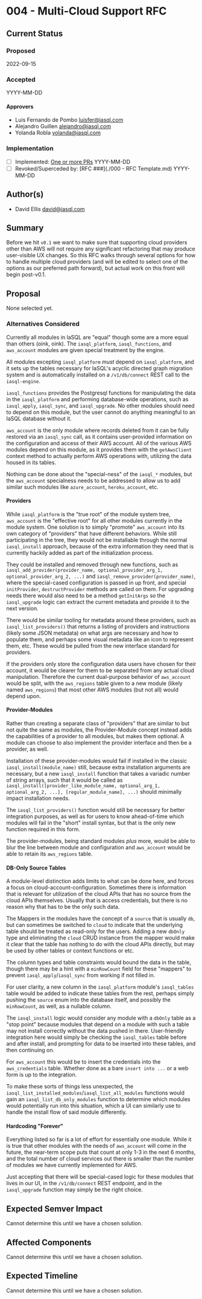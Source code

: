 # 004 - Multi-Cloud Support RFC

## Current Status

### Proposed

2022-09-15

### Accepted

YYYY-MM-DD

#### Approvers

- Luis Fernando de Pombo <luisfer@iasql.com>
- Alejandro Guillen <alejandro@iasql.com>
- Yolanda Robla <yolanda@iasql.com>

### Implementation

- [ ] Implemented: [One or more PRs](https://github.com/iasql/iasql-engine/some-pr-link-here) YYYY-MM-DD
- [ ] Revoked/Superceded by: [RFC ###](./000 - RFC Template.md) YYYY-MM-DD

## Author(s)

- David Ellis <david@iasql.com>

## Summary

Before we hit `v0.1` we want to make sure that supporting cloud providers other than AWS will not require any significant refactoring that may produce user-visible UX changes. So this RFC walks through several options for how to handle multiple cloud providers (and will be edited to select one of the options as our preferred path forward), but actual work on this front will begin post-v0.1.

## Proposal

None selected yet.

### Alternatives Considered

Currently all modules in IaSQL are "equal" though some are a more equal than others (oink, oink). The `iasql_platform`, `iasql_functions`, and `aws_account` modules are given special treatment by the engine.

All modules excepting `iasql_platform` *must* depend on `iasql_platform`, and it sets up the tables necessary for IaSQL's acyclic directed graph migration system and is automatically installed on a `/v1/db/connect` REST call to the `iasql-engine`.

`iasql_functions` provides the Postgresql functions for manipulating the data in the `iasql_platform` and performing database-wide operations, such as `iasql_apply`, `iasql_sync`, and `iasql_upgrade`. No other modules should need to depend on this module, but the user cannot do anything meaningful to an IaSQL database without it.

`aws_account` is the only module where records deleted from it can be fully restored via an `iasql_sync` call, as it contains user-provided information on the configuration and access of their AWS account. All of the various AWS modules depend on this module, as it provides them with the `getAwsClient` context method to actually perform AWS operations with, utilizing the data housed in its tables.

Nothing can be done about the "special-ness" of the `iasql_*` modules, but the `aws_account` specialness needs to be addressed to allow us to add similar such modules like `azure_account`, `heroku_account`, etc.

#### Providers

While `iasql_platform` is the "true root" of the module system tree, `aws_account` is the "effective root" for all other modules currently in the module system. One solution is to simply "promote" `aws_account` into its own category of "providers" that have different behaviors. While still participating in the tree, they would not be installable through the normal `iasql_install` approach, because of the extra information they need that is currently hackily added as part of the initialization process.

They could be installed and removed through new functions, such as `iasql_add_provider(provider_name, optional_provider_arg_1, optional_provider_arg_2, ...)` and `iasql_remove_provider(provider_name)`, where the special-cased configuration is passed in up front, and special `initProvider`, `destructProvider` methods are called on them. For upgrading needs there would also need to be a method `getInitArgs` so the `iasql_upgrade` logic can extract the current metadata and provide it to the next version.

There would be similar tooling for metadata around these providers, such as `iasql_list_providers()` that returns a listing of providers and instructions (likely some JSON metadata) on what args are necessary and how to populate them, and perhaps some visual metadata like an icon to represent them, etc. These would be pulled from the new interface standard for providers.

If the providers only store the configuration data users have chosen for their account, it would be clearer for them to be separated from any actual cloud manipulation. Therefore the current dual-purpose behavior of `aws_account` would be split, with the `aws_regions` table given to a new module (likely named `aws_regions`) that most other AWS modules (but not all) would depend upon.

#### Provider-Modules

Rather than creating a separate class of "providers" that are similar to but not quite the same as modules, the Provider-Module concept instead adds the capabilities of a provider to all modules, but makes them optional. A module can choose to also implement the provider interface and then be a provider, as well.

Installation of these provider-modules would fail if installed in the classic `iasql_install(module_name)` still, because extra installation arguments are necessary, but a new `iasql_install` function that takes a variadic number of string arrays, such that it would be called as `iasql_install([provider_like_module_name, optional_arg_1, optional_arg_2, ...], [regular_module_name], ...)` should minimally impact installation needs.

The `iasql_list_providers()` function would still be necessary for better integration purposes, as well as for users to know ahead-of-time which modules will fail in the "short" install syntax, but that is the only new function required in this form.

The provider-modules, being standard modules *plus* more, would be able to blur the line between module and configuration and `aws_account` would be able to retain its `aws_regions` table.

#### DB-Only Source Tables

A module-level distinction adds limits to what can be done here, and forces a focus on cloud-account-configuration. Sometimes there is information that is relevant for utilization of the cloud APIs that has no source from the cloud APIs themselves. Usually that is access credentials, but there is no reason why that has to be the only such data.

The Mappers in the modules have the concept of a `source` that is usually `db`, but can sometimes be switched to `cloud` to indicate that the underlying table should be treated as read-only for the users. Adding a new `dbOnly` type and eliminating the `cloud` CRUD instance from the mapper would make it clear that the table has nothing to do with the cloud APIs directly, but may be used by other tables or context functions or etc.

The column types and table constraints would bound the data in the table, though there may be a hint with a `minRowCount` field for these "mappers" to prevent `iasql_apply`/`iasql_sync` from working if not filled in.

For user clarity, a new column in the `iasql_platform` module's `iasql_tables` table would be added to indicate these tables from the rest, perhaps simply pushing the `source` enum into the database itself, and possibly the `minRowCount`, as well, as a nullable column.

The `iasql_install` logic would consider any module with a `dbOnly` table as a "stop point" because modules that depend on a module with such a table may not install correctly without the data pushed in there. User-friendly integration here would simply be checking the `iasql_tables` table before and after install, and prompting for data to be inserted into these tables, and then continuing on.

For `aws_account` this would be to insert the credentials into the `aws_credentials` table. Whether done as a bare `insert into ...` or a web form is up to the integration.

To make these sorts of things less unexpected, the `iasql_list_installed_modules`/`iasql_list_all_modules` functions would gain an `iasql_list_db_only_modules` function to determine which modules would potentially run into this situation, which a UI can similarly use to handle the install flow of said module differently.

#### Hardcoding "Forever"

Everything listed so far is a lot of effort for essentially one module. While it is true that other modules with the needs of `aws_account` will come in the future, the near-term scope puts that count at only 1-3 in the next 6 months, and the total number of cloud services out there is smaller than the number of modules we have currently implemented for AWS.

Just accepting that there will be special-cased logic for these modules that lives in our UI, in the `/v1/db/connect` REST endpoint, and in the `iasql_upgrade` function may simply be the right choice.

## Expected Semver Impact

Cannot determine this until we have a chosen solution.

## Affected Components

Cannot determine this until we have a chosen solution.

## Expected Timeline

Cannot determine this until we have a chosen solution.
